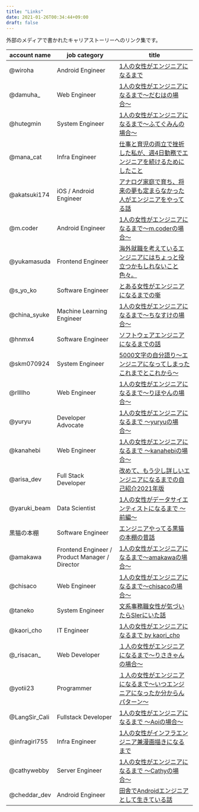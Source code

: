```yaml
---
title: "Links"
date: 2021-01-26T00:34:44+09:00
draft: false
---
```


外部のメディアで書かれたキャリアストーリーへのリンク集です。

| account name | job category | title |
| --- | --- | --- |
| @wiroha | Android Engineer | [1人の女性がエンジニアになるまで](https://note.com/wiroha/n/n72cd1ad2d168)|
| @damuha_ | Web Engineer | [1人の女性がエンジニアになるまで〜だむはの場合〜](https://note.com/damuha/n/n2562b0e8b874)|
| @hutegmin | System Engineer | [1人の女性がエンジニアになるまで～ふてぐみんの場合～](https://note.com/hutegmin/n/n43b9e5dfe5c5)|
| @mana_cat | Infra Engineer | [仕事と育児の両立で挫折した私が、週4日勤務でエンジニアを続けるためにしたこと](https://engineer-lab.findy-code.io/3kidsmom-engineer)|
| @akatsuki174 | iOS / Android Engineer | [アナログ家庭で育ち、将来の夢も定まらなかった人がエンジニアをやってる話](https://note.com/akatsuki174/n/n7a038faa706f)|
| @m.coder | Android Engineer | [1人の女性がエンジニアになるまで〜m.coderの場合〜](https://note.com/m_coder/n/n347ee850072f)|
| @yukamasuda | Frontend Engineer | [海外就職を考えているエンジニアにはちょっと役立つかもしれないこと色々。](https://note.com/y_ukyk/n/n248c1d2e79c2)|
| @s_yo_ko | Software Engineer | [とある女性がエンジニアになるまでの噺](https://note.com/s_yo_ko/n/n4167ce001118)|
| @china_syuke | Machine Learning Engineer | [1人の女性がエンジニアになるまで〜ちなすけの場合〜](https://note.com/syuke_log/n/ndcd79071b809)
| @hnmx4 | Software Engineer | [ソフトウェアエンジニアになるまでの話](https://haneuma0628.hatenablog.jp/entry/2021/01/26/230958)|
| @skm070924 | System Engineer | [5000文字の自分語り～エンジニアになってしまったこれまでとこれから～](https://note.com/syno_nym/n/nd3c17389baee)|
| @rllllho | Web Engineer | [1人の女性がエンジニアになるまで〜りほやんの場合〜](https://note.com/rlho/n/n2639d44892ce)|
| @yuryu | Developer Advocate | [1人の女性がエンジニアになるまで 〜yuryuの場合〜](https://note.com/yuryu/n/n7d8730b8bba0)|
| @kanahebi | Web Engineer | [1人の女性がエンジニアになるまで 〜kanahebiの場合〜](https://note.com/kanahebiz/n/nd57d47de3b83)|
| @arisa_dev | Full Stack Developer | [改めて、もう少し詳しいエンジニアになるまでの自己紹介2021年版](https://note.com/frontendlifeinde/n/n08d35f0e57c1)|
| @yaruki_beam | Data Scientist | [1人の女性がデータサイエンティストになるまで 〜前編〜](https://note.com/kabayan55/n/n095e386db628)|
| 黒猫の本棚 | Software Engineer | [エンジニアやってる黒猫の本棚の昔話](https://note.com/bookshelf4cat/n/n2b2db16063d1)|
| @amakawa | Frontend Engineer / Product Manager / Director | [1人の女性がエンジニアになるまで〜amakawaの場合〜](https://note.com/_amakawa/n/n670039349c4d)|
| @chisaco | Web Engineer | [1人の女性がエンジニアになるまで〜chisacoの場合〜](https://chisaco0403.medium.com/1%E4%BA%BA%E3%81%AE%E5%A5%B3%E6%80%A7%E3%81%8C%E3%82%A8%E3%83%B3%E3%82%B8%E3%83%8B%E3%82%A2%E3%81%AB%E3%81%AA%E3%82%8B%E3%81%BE%E3%81%A7-chisaco%E3%81%AE%E5%A0%B4%E5%90%88-3f8ef935aae4)|
| @taneko | System Engineer | [文系事務職女性が気づいたらSIerにいた話](https://note.com/tanekobunyan/n/nfa73ee7db378)|
| @kaori_cho | IT Engineer | [1人の女性がエンジニアになるまで by kaori_cho](https://note.com/kaori_cho/n/na606a8657970)|
| @\_risacan\_ | Web Developer | [１人の女性がエンジニアになるまで〜りさきゃんの場合〜](https://note.com/risacan/n/nb4fc21f41bff)|
| @yotii23 | Programmer | [１人の女性がエンジニアになるまで〜いつエンジニアになったか分からんパターン〜](https://note.com/yotii23/n/nd8d500341508)|
| @LangSir_Cali | Fullstack Developer | [1人の女性がエンジニアになるまで 〜Aoiの場合〜](https://note.com/noot/n/nac3eaf8df76c)|
| @infragirl755 | Infra Engineer | [1人の女性がインフラエンジニア兼漫画描きになるまで](https://infragirl.hatenablog.jp/entry/2021/02/11/103934)|
| @cathywebby | Server Engineer | [1人の女性がエンジニアになるまで 〜Cathyの場合〜](https://note.com/cathywebby/n/n7df75cbea035)|
| @cheddar_dev | Android Engineer | [田舎でAndroidエンジニアとして生きている話](https://note.com/cheddar_dev/n/ncdc4a4375822)|
